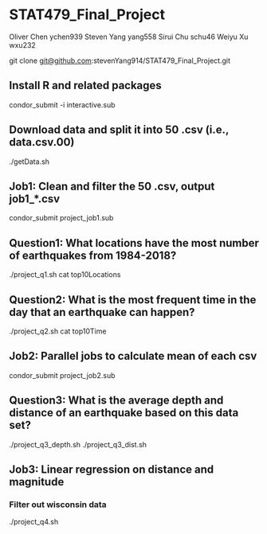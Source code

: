 # STAT479_Final_Project

Oliver Chen ychen939
Steven Yang yang558
Sirui Chu schu46
Weiyu Xu wxu232

git clone git@github.com:stevenYang914/STAT479_Final_Project.git

## Install R and related packages
condor_submit -i interactive.sub

## Download data and split it into 50 .csv (i.e., data.csv.00)
./getData.sh

## Job1: Clean and filter the 50 .csv, output job1_*.csv
condor_submit project_job1.sub

## Question1: What locations have the most number of earthquakes from 1984-2018?
./project_q1.sh
cat top10Locations

## Question2: What is the most frequent time in the day that an earthquake can happen?
./project_q2.sh
cat top10Time

## Job2: Parallel jobs to calculate mean of each csv
condor_submit project_job2.sub

## Question3: What is the average depth and distance of an earthquake based on this data set?
./project_q3_depth.sh
./project_q3_dist.sh

## Job3: Linear regression on distance and magnitude
### Filter out wisconsin data
./project_q4.sh
